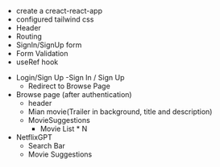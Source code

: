 <!-- Netflix GPT -->

- create a creact-react-app
- configured tailwind css
- Header
- Routing
- SignIn/SignUp form
- Form Validation
- useRef hook

<!-- Features -->

- Login/Sign Up
  -Sign In / Sign Up
  - Redirect to Browse Page
- Browse page (after authentication)
  - header
  - Mian movie(Trailer in background, title and description)
  - MovieSuggestions
    - Movie List \* N
- NetflixGPT
  - Search Bar
  - Movie Suggestions
